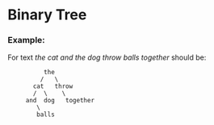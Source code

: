 # Binary Tree

### Example:

For text *the cat and the dog throw balls together* should be:

              the  
             /   \
           cat   throw  
           /  \    \
         and  dog   together
            \
            balls